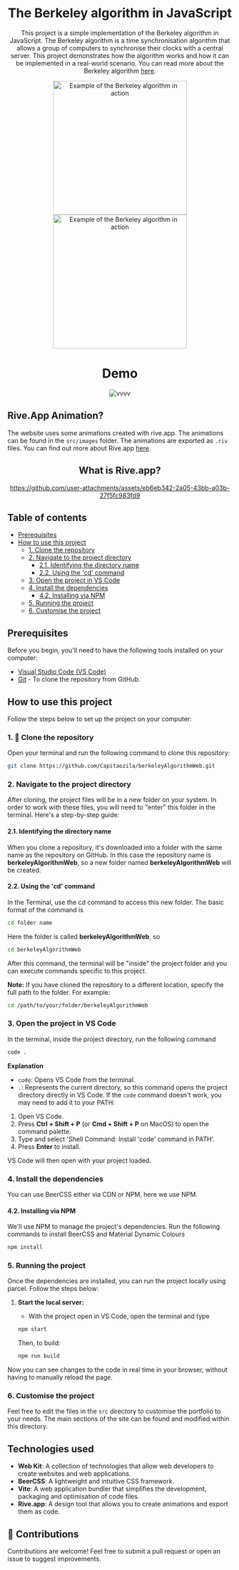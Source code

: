 <div align="center">

# The Berkeley algorithm in JavaScript

This project is a simple implementation of the Berkeley algorithm in JavaScript. The Berkeley algorithm is a time synchronisation algorithm that allows a group of computers to synchronise their clocks with a central server. This project demonstrates how the algorithm works and how it can be implemented in a real-world scenario. You can read more about the Berkeley algorithm [here](https://www.geeksforgeeks.org/berkeleys-algorithm/).

<img src="https://media.geeksforgeeks.org/wp-content/uploads/Ping_for_time.png" alt="Example of the Berkeley algorithm in action" width="300"/>
<img src="https://media.geeksforgeeks.org/wp-content/uploads/Receive_time_from_slaves-1.png" alt="Example of the Berkeley algorithm in action" width="300"/>

# Demo

![vvvv](https://github.com/user-attachments/assets/9209d2a7-357b-4b2f-884f-084935ec6905)

</div>

## Rive.App Animation?

The website uses some animations created with rive.app. The animations can be found in the `src/images` folder. The animations are exported as `.riv` files. You can find out more about Rive.app [here](https://rive.app/community/doc/introduction/docvphVOrBbl).

<div align="center">

## What is Rive.app? 

https://github.com/user-attachments/assets/eb6eb342-2a05-43bb-a03b-27f5fc983fd9

</div>


## Table of contents

- [Prerequisites](#prerequisites)
- [How to use this project](#how-to-use-this-project)
  - [1. Clone the repository](#1-clone-the-repository)
  - [2. Navigate to the project directory](#2-navigate-to-the-project-directory)
    - [2.1. Identifying the directory name](#21-identifying-the-directory-name)
    - [2.2. Using the 'cd' command](#22-using-the-cd-command)
  - [3. Open the project in VS Code](#3-open-the-project-in-vs-code)
  - [4. Install the dependencies](#4-install-the-dependencies)
    - [4.2. Installing via NPM](#42-installing-via-npm)
  - [5. Running the project](#5-running-the-project)
  - [6. Customise the project](#6-customise-the-project)

## Prerequisites

Before you begin, you'll need to have the following tools installed on your computer:

- [Visual Studio Code (VS Code)](https://code.visualstudio.com/)
- [Git](https://git-scm.com/) - To clone the repository from GitHub.

## How to use this project

Follow the steps below to set up the project on your computer:

### 1. 📂 Clone the repository

Open your terminal and run the following command to clone this repository:

```bash
git clone https://github.com/Capitaozila/berkeleyAlgorithmWeb.git
```

### 2. Navigate to the project directory

After cloning, the project files will be in a new folder on your system. In order to work with these files, you will need to "enter" this folder in the terminal. Here's a step-by-step guide:

#### 2.1. Identifying the directory name

   When you clone a repository, it's downloaded into a folder with the same name as the repository on GitHub. In this case the repository name is **berkeleyAlgorithmWeb**, so a new folder named **berkeleyAlgorithmWeb** will be created.

#### 2.2. Using the 'cd' command

   In the Terminal, use the cd command to access this new folder. The basic format of the command is

   ```bash
   cd folder name
   ```

   Here the folder is called **berkeleyAlgorithmWeb**, so

   ```bash
   cd berkeleyAlgorithmWeb
   ```

   After this command, the terminal will be "inside" the project folder and you can execute commands specific to this project.

   **Note:** If you have cloned the repository to a different location, specify the full path to the folder. For example:

   ```bash
   cd /path/to/your/folder/berkeleyAlgorithmWeb
   ```

### 3. Open the project in VS Code

In the terminal, inside the project directory, run the following command

```bash
code .
```

**Explanation**
- `code`: Opens VS Code from the terminal.
- `.`: Represents the current directory, so this command opens the project directory directly in VS Code.
If the `code` command doesn't work, you may need to add it to your PATH:

1. Open VS Code.
2. Press **Ctrl + Shift + P** (or **Cmd + Shift + P** on MacOS) to open the command palette.
3. Type and select 'Shell Command: Install 'code' command in PATH'.
4. Press **Enter** to install.

VS Code will then open with your project loaded.

### 4. Install the dependencies

You can use BeerCSS either via CDN or NPM, here we use NPM.

#### 4.2. Installing via NPM

   We'll use NPM to manage the project's dependencies. Run the following commands to install BeerCSS and Material Dynamic Colours

   ```bash
   npm install
   ```

### 5. Running the project

Once the dependencies are installed, you can run the project locally using parcel.
Follow the steps below:

1. **Start the local server:**
   - With the project open in VS Code, open the terminal and type

   ```bash
   npm start
   ```

   Then, to build:

   ```bash
   npm run build
   ```

Now you can see changes to the code in real time in your browser, without having to manually reload the page.

### 6. Customise the project

Feel free to edit the files in the `src` directory to customise the portfolio to your needs. The main sections of the site can be found and modified within this directory.


## Technologies used

- **Web Kit**: A collection of technologies that allow web developers to create websites and web applications.
- **BeerCSS**: A lightweight and intuitive CSS framework.
- **Vite**: A web application bundler that simplifies the development, packaging and optimisation of code files.
- **Rive.app**: A design tool that allows you to create animations and export them as code.

## 🤝 Contributions

Contributions are welcome! Feel free to submit a pull request or open an issue to suggest improvements.

